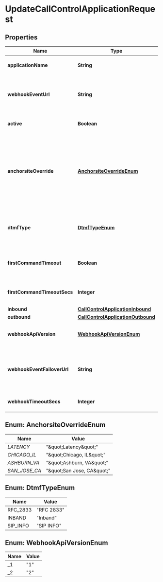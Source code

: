

# UpdateCallControlApplicationRequest


## Properties

| Name | Type | Description | Notes |
|------------ | ------------- | ------------- | -------------|
|**applicationName** | **String** | A user-assigned name to help manage the application. |  |
|**webhookEventUrl** | **String** | The URL where webhooks related to this connection will be sent. Must include a scheme, such as &#39;https&#39;. |  |
|**active** | **Boolean** | Specifies whether the connection can be used. |  [optional] |
|**anchorsiteOverride** | [**AnchorsiteOverrideEnum**](#AnchorsiteOverrideEnum) | &lt;code&gt;Latency&lt;/code&gt; directs Telnyx to route media through the site with the lowest round-trip time to the user&#39;s connection. Telnyx calculates this time using ICMP ping messages. This can be disabled by specifying a site to handle all media.  |  [optional] |
|**dtmfType** | [**DtmfTypeEnum**](#DtmfTypeEnum) | Sets the type of DTMF digits sent from Telnyx to this Connection. Note that DTMF digits sent to Telnyx will be accepted in all formats. |  [optional] |
|**firstCommandTimeout** | **Boolean** | Specifies whether calls to phone numbers associated with this connection should hangup after timing out. |  [optional] |
|**firstCommandTimeoutSecs** | **Integer** | Specifies how many seconds to wait before timing out a dial command. |  [optional] |
|**inbound** | [**CallControlApplicationInbound**](CallControlApplicationInbound.md) |  |  [optional] |
|**outbound** | [**CallControlApplicationOutbound**](CallControlApplicationOutbound.md) |  |  [optional] |
|**webhookApiVersion** | [**WebhookApiVersionEnum**](#WebhookApiVersionEnum) | Determines which webhook format will be used, Telnyx API v1 or v2. |  [optional] |
|**webhookEventFailoverUrl** | **String** | The failover URL where webhooks related to this connection will be sent if sending to the primary URL fails. Must include a scheme, such as &#39;https&#39;. |  [optional] |
|**webhookTimeoutSecs** | **Integer** | Specifies how many seconds to wait before timing out a webhook. |  [optional] |



## Enum: AnchorsiteOverrideEnum

| Name | Value |
|---- | -----|
| _LATENCY_ | &quot;\&quot;Latency\&quot;&quot; |
| _CHICAGO_IL_ | &quot;\&quot;Chicago, IL\&quot;&quot; |
| _ASHBURN_VA_ | &quot;\&quot;Ashburn, VA\&quot;&quot; |
| _SAN_JOSE_CA_ | &quot;\&quot;San Jose, CA\&quot;&quot; |



## Enum: DtmfTypeEnum

| Name | Value |
|---- | -----|
| RFC_2833 | &quot;RFC 2833&quot; |
| INBAND | &quot;Inband&quot; |
| SIP_INFO | &quot;SIP INFO&quot; |



## Enum: WebhookApiVersionEnum

| Name | Value |
|---- | -----|
| _1 | &quot;1&quot; |
| _2 | &quot;2&quot; |



